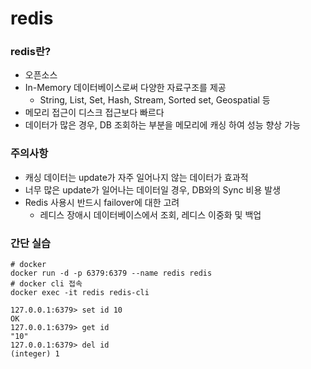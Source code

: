 # redis
### redis란?
- 오픈소스
- In-Memory 데이터베이스로써 다양한 자료구조를 제공
    - String, List, Set, Hash, Stream, Sorted set, Geospatial 등
- 메모리 접근이 디스크 접근보다 빠르다
- 데이터가 많은 경우, DB 조회하는 부분을 메모리에 캐싱 하여 성능 향상 가능

### 주의사항
- 캐싱 데이터는 update가 자주 일어나지 않는 데이터가 효과적
- 너무 많은 update가 일어나는 데이터일 경우, DB와의 Sync 비용 발생
- Redis 사용시 반드시 failover에 대한 고려
    - 레디스 장애시 데이터베이스에서 조회, 레디스 이중화 및 백업

### 간단 실습
```shell
# docker
docker run -d -p 6379:6379 --name redis redis
# docker cli 접속
docker exec -it redis redis-cli

127.0.0.1:6379> set id 10
OK
127.0.0.1:6379> get id
"10"
127.0.0.1:6379> del id
(integer) 1
```